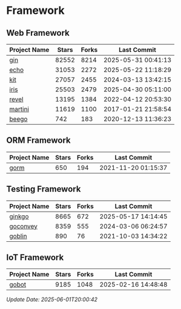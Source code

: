 # Framework

## Web Framework
| Project Name | Stars | Forks | Last Commit |
| ------------ | ----- | ----- | ----------- |
| [gin](https://github.com/gin-gonic/gin) | 82552 | 8214 | 2025-05-31 00:41:13 |
| [echo](https://github.com/labstack/echo) | 31053 | 2272 | 2025-05-22 11:18:29 |
| [kit](https://github.com/go-kit/kit) | 27057 | 2455 | 2024-03-13 13:42:15 |
| [iris](https://github.com/kataras/iris) | 25503 | 2479 | 2025-04-30 05:11:00 |
| [revel](https://github.com/revel/revel) | 13195 | 1384 | 2022-04-12 20:53:30 |
| [martini](https://github.com/go-martini/martini) | 11619 | 1100 | 2017-01-21 21:58:54 |
| [beego](https://github.com/astaxie/beego) | 742 | 183 | 2020-12-13 11:36:23 |

## ORM Framework
| Project Name | Stars | Forks | Last Commit |
| ------------ | ----- | ----- | ----------- |
| [gorm](https://github.com/jinzhu/gorm) | 650 | 194 | 2021-11-20 01:15:37 |

## Testing Framework
| Project Name | Stars | Forks | Last Commit |
| ------------ | ----- | ----- | ----------- |
| [ginkgo](https://github.com/onsi/ginkgo) | 8665 | 672 | 2025-05-17 14:14:45 |
| [goconvey](https://github.com/smartystreets/goconvey) | 8359 | 555 | 2024-03-06 06:24:57 |
| [goblin](https://github.com/franela/goblin) | 890 | 76 | 2021-10-03 14:34:22 |

## IoT Framework
| Project Name | Stars | Forks | Last Commit |
| ------------ | ----- | ----- | ----------- |
| [gobot](https://github.com/hybridgroup/gobot) | 9185 | 1048 | 2025-02-16 14:48:48 |

*Update Date: 2025-06-01T20:00:42*